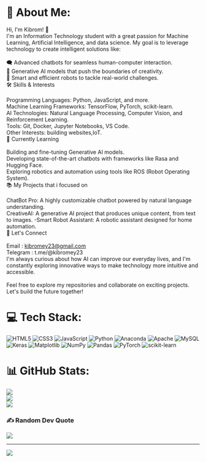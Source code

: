# 💫 About Me:
Hi, I'm Kibrom! 👋<br>I'm an Information Technology student with a great passion for Machine Learning, Artificial Intelligence, and data science. My goal is to leverage technology to create intelligent solutions like:<br><br>🗨️ Advanced chatbots for seamless human-computer interaction.<br>🎨 Generative AI models that push the boundaries of creativity.<br>🤖 Smart and efficient robots to tackle real-world challenges.<br>🛠️ Skills & Interests<br><br>Programming Languages: Python, JavaScript, and more.<br>Machine Learning Frameworks: TensorFlow, PyTorch, scikit-learn.<br>AI Technologies: Natural Language Processing, Computer Vision, and Reinforcement Learning.<br>Tools: Git, Docker, Jupyter Notebooks, VS Code.<br>Other Interests: building websites,IoT.<br>🌱 Currently Learning<br><br>Building and fine-tuning Generative AI models.<br>Developing state-of-the-art chatbots with frameworks like Rasa and Hugging Face.<br>Exploring robotics and automation using tools like ROS (Robot Operating System).<br>📚 My Projects that i focused on<br><br>ChatBot Pro: A highly customizable chatbot powered by natural language understanding.<br>CreativeAI: A generative AI project that produces unique content, from text to images. -Smart Robot Assistant: A robotic assistant designed for home automation.<br>🤝 Let's Connect<br><br>Email : kibromey23@gmail.com<br>Telegram : t.me/@kibromey23<br>I'm always curious about how AI can improve our everyday lives, and I'm constantly exploring innovative ways to make technology more intuitive and accessible.<br><br>Feel free to explore my repositories and collaborate on exciting projects. Let's build the future together!


# 💻 Tech Stack:
![HTML5](https://img.shields.io/badge/html5-%23E34F26.svg?style=for-the-badge&logo=html5&logoColor=white) ![CSS3](https://img.shields.io/badge/css3-%231572B6.svg?style=for-the-badge&logo=css3&logoColor=white) ![JavaScript](https://img.shields.io/badge/javascript-%23323330.svg?style=for-the-badge&logo=javascript&logoColor=%23F7DF1E) ![Python](https://img.shields.io/badge/python-3670A0?style=for-the-badge&logo=python&logoColor=ffdd54) ![Anaconda](https://img.shields.io/badge/Anaconda-%2344A833.svg?style=for-the-badge&logo=anaconda&logoColor=white) ![Apache](https://img.shields.io/badge/apache-%23D42029.svg?style=for-the-badge&logo=apache&logoColor=white) ![MySQL](https://img.shields.io/badge/mysql-4479A1.svg?style=for-the-badge&logo=mysql&logoColor=white) ![Keras](https://img.shields.io/badge/Keras-%23D00000.svg?style=for-the-badge&logo=Keras&logoColor=white) ![Matplotlib](https://img.shields.io/badge/Matplotlib-%23ffffff.svg?style=for-the-badge&logo=Matplotlib&logoColor=black) ![NumPy](https://img.shields.io/badge/numpy-%23013243.svg?style=for-the-badge&logo=numpy&logoColor=white) ![Pandas](https://img.shields.io/badge/pandas-%23150458.svg?style=for-the-badge&logo=pandas&logoColor=white) ![PyTorch](https://img.shields.io/badge/PyTorch-%23EE4C2C.svg?style=for-the-badge&logo=PyTorch&logoColor=white) ![scikit-learn](https://img.shields.io/badge/scikit--learn-%23F7931E.svg?style=for-the-badge&logo=scikit-learn&logoColor=white)
# 📊 GitHub Stats:
![](https://github-readme-stats.vercel.app/api?username=kibromey23&theme=dark&hide_border=false&include_all_commits=false&count_private=false)<br/>
![](https://nirzak-streak-stats.vercel.app/?user=kibromey23&theme=dark&hide_border=false)<br/>
![](https://github-readme-stats.vercel.app/api/top-langs/?username=kibromey23&theme=dark&hide_border=false&include_all_commits=false&count_private=false&layout=compact)

### ✍️ Random Dev Quote
![](https://quotes-github-readme.vercel.app/api?type=horizontal&theme=radical)

---
[![](https://visitcount.itsvg.in/api?id=kibromey23&icon=0&color=0)](https://visitcount.itsvg.in)

<!-- Proudly created with GPRM ( https://gprm.itsvg.in ) -->
